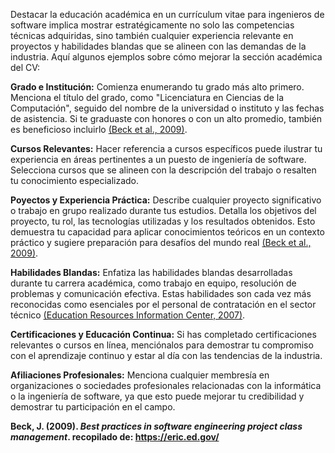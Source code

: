 

Destacar la educación académica en un currículum vitae para ingenieros de software implica mostrar estratégicamente no solo las competencias técnicas adquiridas, sino también cualquier experiencia relevante en proyectos y habilidades blandas que se alineen con las demandas de la industria. Aquí algunos ejemplos sobre cómo mejorar la sección académica del CV:

**Grado e Institución:** Comienza enumerando tu grado más alto primero. Menciona el título del grado, como "Licenciatura en Ciencias de la Computación", seguido del nombre de la universidad o instituto y las fechas de asistencia. Si te graduaste con honores o con un alto promedio, también es beneficioso incluirlo [(Beck et al., 2009)](https://dl.acm.org/doi/10.1145/1508865.1508939).

**Cursos Relevantes:** Hacer referencia a cursos específicos puede ilustrar tu experiencia en áreas pertinentes a un puesto de ingeniería de software. Selecciona cursos que se alineen con la descripción del trabajo o resalten tu conocimiento especializado.

**Poyectos y Experiencia Práctica:** Describe cualquier proyecto significativo o trabajo en grupo realizado durante tus estudios. Detalla los objetivos del proyecto, tu rol, las tecnologías utilizadas y los resultados obtenidos. Esto demuestra tu capacidad para aplicar conocimientos teóricos en un contexto práctico y sugiere preparación para desafíos del mundo real [(Beck et al., 2009)](https://dl.acm.org/doi/10.1145/1508865.1508939).

**Habilidades Blandas:** Enfatiza las habilidades blandas desarrolladas durante tu carrera académica, como trabajo en equipo, resolución de problemas y comunicación efectiva. Estas habilidades son cada vez más reconocidas como esenciales por el personal de contratación en el sector técnico [(Education Resources Information Center, 2007)](https://eric.ed.gov/).

**Certificaciones y Educación Continua:** Si has completado certificaciones relevantes o cursos en línea, menciónalos para demostrar tu compromiso con el aprendizaje continuo y estar al día con las tendencias de la industria.

**Afiliaciones Profesionales:** Menciona cualquier membresía en organizaciones o sociedades profesionales relacionadas con la informática o la ingeniería de software, ya que esto puede mejorar tu credibilidad y demostrar tu participación en el campo.

**Beck, J. (2009). *Best practices in software engineering project class management*. recopilado de: https://eric.ed.gov/**

